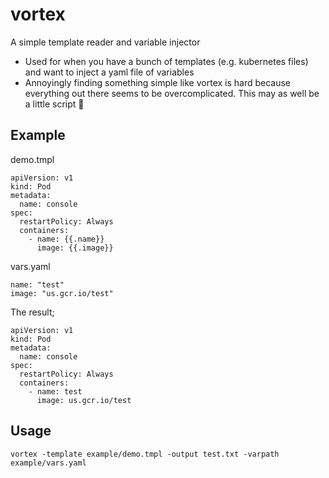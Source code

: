 # vortex

A simple template reader and variable injector

- Used for when you have a bunch of templates (e.g. kubernetes files) and want to inject a yaml file of variables
- Annoyingly finding something simple like vortex is hard because everything out there seems to be overcomplicated. This may as well be a little script :shrug:


## Example

demo.tmpl
```
apiVersion: v1
kind: Pod
metadata:
  name: console
spec:
  restartPolicy: Always
  containers:
    - name: {{.name}}
      image: {{.image}}

```

vars.yaml
```
name: "test"
image: "us.gcr.io/test"

```

The result; 
```
apiVersion: v1
kind: Pod
metadata:
  name: console
spec:
  restartPolicy: Always
  containers:
    - name: test
      image: us.gcr.io/test
````
## Usage

```
vortex -template example/demo.tmpl -output test.txt -varpath example/vars.yaml

```
